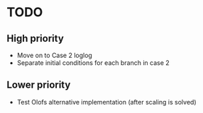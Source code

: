 # TODO

## High priority
- Move on to Case 2 loglog
- Separate initial conditions for each branch in case 2

## Lower priority
- Test Olofs alternative implementation (after scaling is solved)